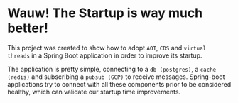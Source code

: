# Wauw! The Startup is way much better!

This project was created to show how to adopt `AOT`, `CDS` and `virtual threads` in a Spring Boot application in order to improve its startup.

The application is pretty simple, connecting to a `db (postgres)`, a `cache (redis)` and subscribing a `pubsub (GCP)` to receive messages. Spring-boot applications try
to connect with all these components prior to be considered healthy, which can validate our startup time improvements.